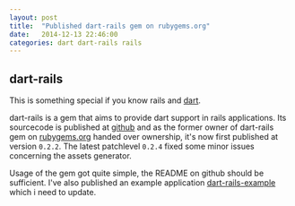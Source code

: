 ```yaml
---
layout: post
title:  "Published dart-rails gem on rubygems.org"
date:   2014-12-13 22:46:00
categories: dart dart-rails rails
---
```


dart-rails
----------

This is something special if you know rails and [dart](https://www.dartlang.org/).

dart-rails is a gem that aims to provide dart support in rails applications. Its sourcecode
is published at [github](https://github.com/m0gg/dart-rails) and as the former owner of dart-rails
gem on [rubygems.org](https://rubygems.org/) handed over ownership, it's now first published at
version `0.2.2`. The latest patchlevel `0.2.4` fixed some minor issues concerning the assets generator.

Usage of the gem got quite simple, the README on github should be sufficient. I've also published an example
application [dart-rails-example](https://github.com/m0gg/dart-rails-sample) which i need to update.
